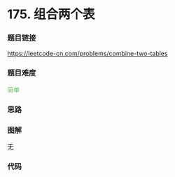 # 175. 组合两个表

### 题目链接

https://leetcode-cn.com/problems/combine-two-tables

### 题目难度

<font color=#5CB85C>简单</font>

### 思路



### 图解

无

### 代码

```python
```